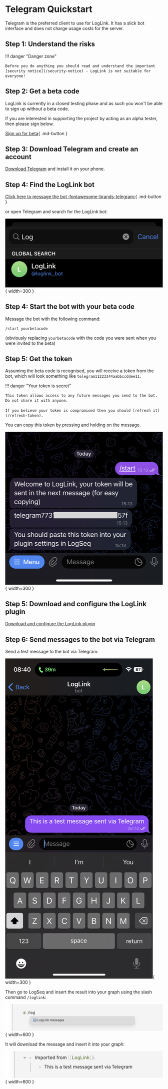 # Telegram Quickstart

Telegram is the preferred client to use for LogLink. It has a slick bot interface and does not charge usage costs for the server.

## Step 1: Understand the risks

!!! danger "Danger zone"

    Before you do anything you should read and understand the important [security notice](/security-notice) - LogLink is not suitable for everyone!

## Step 2: Get a beta code

LogLink is currently in a closed testing phase and as such you won't be able to sign up without a beta code.

If you are interested in supporting the project by acting as an alpha tester, then please sign below.

[Sign up for beta](https://form.jotform.com/230035811319043){ .md-button }

## Step 3: Download Telegram and create an account

[Download Telegram](https://telegram.org/apps) and install it on your phone.

## Step 4: Find the LogLink bot

[Click here to message the bot :fontawesome-brands-telegram:](https://t.me/loglink_bot){ .md-button }

or open Telegram and search for the LogLink bot:

![](./img/telegram/search_for_bot.png){ width=300 }

## Step 4: Start the bot with your beta code

Message the bot with the following command:

```
/start yourbetacode
```

(obviously replacing `yourbetacode` with the code you were sent when you were invited to the beta)

## Step 5: Get the token

Assuming the beta code is recognised, you will receive a token from the bot, which will look something like `telegram11223344aabbccddee11`.

!!! danger "Your token is secret"

    This token allows access to any future messages you send to the bot. Do not share it with anyone.

    If you believe your token is compromised then you should [refresh it](/refresh-token).

You can copy this token by pressing and holding on the message.

![](./img/telegram/get_token.png){ width=300 }

## Step 5: Download and configure the LogLink plugin

[Download and configure the LogLink plugin](/plugin-settings)

## Step 6: Send messages to the bot via Telegram

Send a test message to the bot via Telegram:

![](./img/telegram/test_message_sent.jpeg){ width=300 }

Then go to LogSeq and insert the result into your graph using the slash command `/loglink`:

![](./img/client/slash_command.png){ width=600 }

It will download the message and insert it into your graph:

![](./img/telegram/test_message_received.png){ width=600 }






